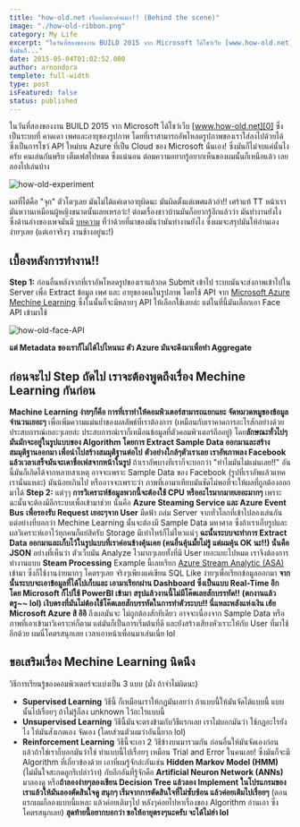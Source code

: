 ```yaml
---
title: "how-old.net เว็บอภิมหาฮ่าแตก!! (Behind the scene)"
image: "./how-old-ribbon.png"
category: My Life
excerpt: "ในวันที่สองของงาน BUILD 2015 จาก Microsoft ได้โชว์เว็บ [www.how-old.net][0] ซึ่งเป็นระบบที่ คาดเดา เพศและอายุของรูปภาพ โดยที่เราสามารถอัพโหลดรูปภาพของเราใส่ลงไปด้วยได้ ซึ่งเป็นการโชว์ API ใหม่บน Azure ที่เป็น Cloud ของ Microsoft นั่นเอง!
ซึ่งมันก็..."
date: 2015-05-04T01:02:52.000
author: arnondora
templete: full-width
type: post
isFeatured: false
status: published
---
```


ในวันที่สองของงาน BUILD 2015 จาก Microsoft ได้โชว์เว็บ [www.how-old.net][0] ซึ่งเป็นระบบที่ คาดเดา เพศและอายุของรูปภาพ โดยที่เราสามารถอัพโหลดรูปภาพของเราใส่ลงไปด้วยได้ ซึ่งเป็นการโชว์ API ใหม่บน Azure ที่เป็น Cloud ของ Microsoft นั่นเอง!
ซึ่งมันก็ไม่จบแค่นั้นไงครับ คนเล่นกันพรึบ เต็มเฟสไปหมด ซึ่งแน่นอน ต่อมความอยากรู้อยากเห็นของผมนั้นก็เหนือแล้ว เลยลองไปเล่นบ้าง

![how-old-experiment](http://www.arnondora.in.th/wp-content/uploads/2015/05/how-old-experiment.png)

ผลที่ได้คือ "จุก" ตัวโตๆเลย มันไม่ได้แค่เดาอายุผิดนะ มันผิดตั้งแต่เพศแล้วอ่า!! เศร้าแท้ TT หน้าเรามันหวานเหมือนผู้หญิงขนาดนั้นเลยเหรอว่ะ! ต่อมเรื่องชาวบ้านมันก็อยากรู้อีกแล้วว่า มันทำงานยังไง ซึ่งด้านล่างของเพจมันมี [บทความ][2] ที่ว่าด้วยที่มาของมันว่ามันทำงานยังไง ซึ่งผมจะสรุปมันให้อ่านเอง ง่ายๆเลย (แต่เอาจริงๆ งานช้างอยู่นะ!)

## เบื้องหลังการทำงาน!!
**Step 1:** ก่อนอื่นหลังจากที่เราอัพโหลดรูปของเราแล้วกด Submit เข้าไป ระบบมันจะส่งภาพเข้าไปใน Server เพื่อ Extract ข้อมูล เพศ และ อายุของคนในรูปภาพ โดยใช้ API จาก [Microsoft Azure Mechine Learning][3] ซึ่งในนั้นก็จะมีหลายๆ API ให้เลือกใช้เลยล่ะ แต่ในที่นี้มันเลือกเอา Face API เข้ามาใช้

![how-old-face-API](http://www.arnondora.in.th/wp-content/uploads/2015/05/how-old-face-API.png)

**แต่ Metadata ของเราก็ไม่ได้ไปไหนนะ ตัว Azure มันจะดึงมาเพื่อทำ Aggregate**

## ก่อนจะไป Step ถัดไป เราจะต้องพูดถึงเรื่อง Mechine Learning กันก่อน

**Machine Learning ง่ายๆก็คือ การที่เราทำให้คอมพิวเตอร์สามารถแยกแยะ จัดหมวดหมูของข้อมูลจำนวนเยอะๆ** เพื่อเพิ่มความแม่นย่ำของผลลัพธ์ที่เราต้องการ (เหมือนกับเราคาดการอะไรสักอย่างด้วยประสบการณ์เยอะๆเลยล่ะ ประสบการณ์เราก็เหมือนข้อมูลที่ตัวคอมพิวเตอร์ถืออยู่) โดย**ลักษณะทั่วไปๆ มันมักจะอยู่ในรูปแบบของ Algorithm โดยการ Extract Sample Data ออกมาและสร้างสมมุติฐานออกมา เพื่อนำไปสร้างสมมุติฐานต่อไป**
**ตัวอย่างใกล้ๆตัวเราเลย เราอัพภาพลง Facebook แล้วเวลาเสร็จมันจะเดาชื่อเฟสจากหน้าในรูป** ถ้าเราอัพบางทีเราก็จะบอกว่า "ทำไมมันไม่แม่นเลย!!" อันนี้มันก็เกิดได้จากหลายสาเหตุ อาจจะเพราะ Sample Data ของ Facebook (รูปที่เราอัพแล้วแทคเรานั่นแหละ) มันน้อยเกินไป หรืออาจจะเพราะว่า ภาพที่เอามาเทียบมันชัดไม่พอที่จะให้ผลที่ถูกต้องออกมาได้
**Step 2:** แต่ๆๆ **การวิเคราะห์ข้อมูลพวกนี้จะต้องใช้ CPU หรืออะไรมากมายเยอะมากๆ** เพราะฉะนั้นจะต้องมีอีกระบบเพื่อเข้ามาช่วย นั่นคือ **Azure Steaming Service และ Azure Event Bus** **เพื่อรองรับ Request เยอะๆจาก User** มืดฟ้า ถล่ม Server จากทั่วโลกที่เข้าไปลองเล่นกัน
แต่อย่างที่บอกว่า Mechine Learning นั้นจะต้องมี Sample Data มหาศาล ซึ่งถ้าเราเก็บรูปและผลวิเคราะห์เอาไว้ทุกคนก็แย่สิครับ Storage มีเท่าไหร่ก็ไม่ไหวแน่ๆ **ฉะนั้นระบบจะทำการ Extract Data ออกมาและเก็บไว้ในรูปแบบที่เราค่อนข้างคุ้นเคย (คนอื่นคุ้นมั้ยไม่รู้ แต่ผมคุ้น OK นะ!!) นั่นคือ JSON**
อย่างที่เห็นว่า ตัวเว็บมัน Analyze ไวมากๆเลยทั้งที่มี User เยอะแยะไปหมด เราจึงต้องการทำงานแบบ **Steam Processing** Example นี้เลยเรียก [Azure Stream Analytic (ASA)][5] เข้ามา ซึ่งก็ใช้งานง่ายมากๆ โคตรๆเลย จริงๆเพียงแค่เขียน SQL Like ง่ายๆเพื่อเรียกข้อมูลออกมา **จากนั้นระบบจะเอาข้อมูลที่ได้ไปเก็บและ เอามาเรียกผ่าน Dashboard ซึ่งเป็นแบบ Real-Time อีก โดย Microsoft ก็ไปใช้ PowerBI เข้ามา** **สรุปแล้วงานนี้ไม่มีโค๊ตเลยสักบรรทัด!! (ตกงานแล้วตรู~~ lol) เงิบตรงที่มันไม่ต้องใช้โค๊ตเลยสักบรรทัดในการทำตัวระบบ!! นี่แหละพลังแห่งเงิน เฮ้ย Microsoft Azure สิ อิอิ**
ถึงผลมันจะ ไม่ถูกต้องสักทีเดียว อาจจะเนื่องจาก Sample Data หรือภาพที่เอาเข้ามาวิเคราะห์ก็ตาม แต่มันก็เป็นการเริ่มต้นที่ดี และยังสร้างเสียงหัวเราะให้กับ User ที่มาใช้อีกด้วย ผมนี่โคตรสนุกเลย เวลาเอาหน้าเพื่อนมาเล่นเนี่ย lol

## ขอเสริมเรื่อง Mechine Learning นิดนึง
วิธีการเรียนรู้ของคอมพิวเตอร์จะแบ่งเป็น 3 แบบ (มั่ง ถ้าจำไม่ผิดนะ)

* **Supervised Learning** วิธีนี้ ก็เหมือนเราให้กฏมันเลยว่า ถ้าแบบนี้ให้มันจัดได้แบบนี้ แบบนั้นไปเรื่อยๆ ถ้าไม่รู้ก็ลง unknown ไว้อะไรแบบนี้
* **Unsupervised Learning** วิธีนี้มันจะตรงข้ามกับวิธีแรกเลย เราไม่บอกมันว่า ใช้กฏอะไรยังไง ให้มันสังเกตเอง จัดเอง (โดยส่วนตัวผมว่าอันนี้ยาก lol)
* **Reinforcement Learning** วิธีนี้จะเอา 2 วิธีข้างบนมารวมกัน ก่อนอื่นให้มันจัดเองก่อน แล้วถ้าใช่เราก็บอกมันว่าใช่ ทำแบบนี้ไปเรื่อยๆ เหมือน Trial and Error ในคนเลย!
ซึ่งมันก็จะมี Algorithm ที่เกี่ยวข้องด้วย เอาที่ผมรู้จักล่ะกันเช่น **Hidden Markov Model (HMM)** (ไม่มั่นใจสะกดถูกรึเปล่าว้าา) กับอีกอันที่รู้จักคือ **Artificial Neuron Network (ANNs)** มาลองดู หรือ**ถ้าลองง่ายๆลองเขียน Decision Tree แล้วลอง Implement ในโปรแกรมของเราแล้วให้มันลองตัดสินใจดู สนุกๆ เริ่มจากการตัดสินใจที่ไม่ซับซ้อน แล้วค่อยเติมไปเรื่อยๆ** (ตอนแรกผมก็ลองแบบนี้แหละ แล้วค่อยเติมๆไป หลังๆค่อยไปหาเรื่องของ Algorithm อ่านเอา ซึ่งโคตรสนุกเลย)
**สุดท้ายนี้อยากบอกว่า ขอให้อายุตรงๆนะครับ จะได้ไม่ฮ่า lol**

[0]: http://www.how-old.net
[2]: http://blog.how-old.net
[3]: http://gallery.azureml.net
[5]: http://azure.microsoft.com/en-us/services/stream-analytics/
